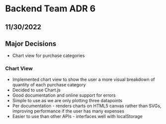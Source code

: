 # Backend Team ADR 6

## 11/30/2022
## Major Decisions
- Chart view for purchase categories

### **Chart View**
- Implemented chart view to show the user a more visual breakdown of quantity of each purchase category
- Decided to use Chart.js
- Good documentation and online support for errors
- Simple to use as we are only plotting three datapoints
- Per documentation - renders charts on HTML5 canvas rather than SVGs, improving performance if the user has many expenses
- Easier to use than other APIs - interfaces well with localStorage
